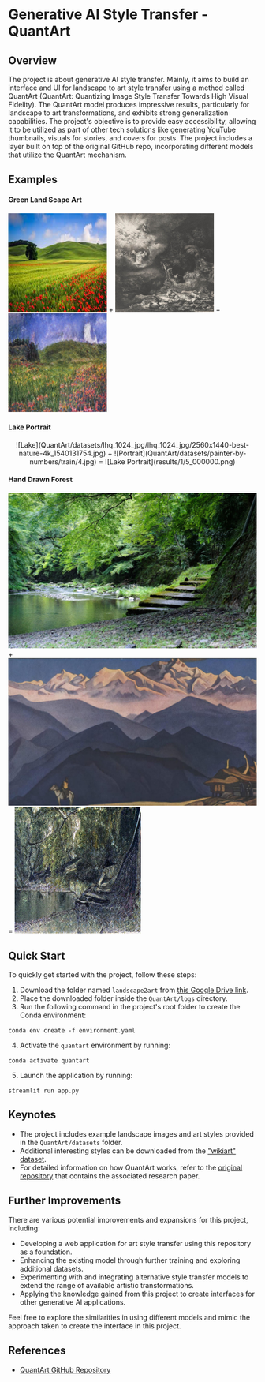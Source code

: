 
# Generative AI Style Transfer - QuantArt

## Overview
The project is about generative AI style transfer. Mainly, it aims to build an interface and UI for landscape to art style transfer using a method called QuantArt (QuantArt: Quantizing Image Style Transfer Towards High Visual Fidelity). The QuantArt model produces impressive results, particularly for landscape to art transformations, and exhibits strong generalization capabilities. The project's objective is to provide easy accessibility, allowing it to be utilized as part of other tech solutions like generating YouTube thumbnails, visuals for stories, and covers for posts. The project includes a layer built on top of the original GitHub repo, incorporating different models that utilize the QuantArt mechanism.

## Examples
#### Green Land Scape Art
<img src="QuantArt/datasets/lhq_1024_jpg/lhq_1024_jpg/download.jpg" alt="Original Green land" width="200" height="200"/> + <img src="QuantArt/datasets/painter-by-numbers/train/1.jpg" alt="Art Style" width="200" height="200"/> = <img src="results/0/0_000000.png" alt="Green Land Scape Art" width="200" height="200"/>


#### Lake Portrait
<p align="center">
![Lake](QuantArt/datasets/lhq_1024_jpg/lhq_1024_jpg/2560x1440-best-nature-4k_1540131754.jpg) + ![Portrait](QuantArt/datasets/painter-by-numbers/train/4.jpg) = ![Lake Portrait](results/1/5_000000.png)
</p>

#### Hand Drawn Forest
![Forest](QuantArt/datasets/lhq_1024_jpg/lhq_1024_jpg/desktop-1440x900.jpg) + ![Hand Drawn Art](QuantArt/datasets/painter-by-numbers/train/5.jpg) = ![Hand Drawn Forest](results/2/7_000000.png)

## Quick Start
To quickly get started with the project, follow these steps:

1. Download the folder named `landscape2art` from [this Google Drive link](https://drive.google.com/drive/folders/1zuz9CmgpB7JsEx-Y5H0K0u3D95C6g4MU).
2. Place the downloaded folder inside the `QuantArt/logs` directory.
3. Run the following command in the project's root folder to create the Conda environment:
```shell
conda env create -f environment.yaml
```
4. Activate the `quantart` environment by running:
```shell
conda activate quantart
```
5. Launch the application by running:
```shell
streamlit run app.py
```

## Keynotes
- The project includes example landscape images and art styles provided in the `QuantArt/datasets` folder.
- Additional interesting styles can be downloaded from the ["wikiart" dataset](https://www.kaggle.com/competitions/painter-by-numbers/data).
- For detailed information on how QuantArt works, refer to the [original repository](https://github.com/siyuhuang/QuantArt/tree/main) that contains the associated research paper.

## Further Improvements
There are various potential improvements and expansions for this project, including:

- Developing a web application for art style transfer using this repository as a foundation.
- Enhancing the existing model through further training and exploring additional datasets.
- Experimenting with and integrating alternative style transfer models to extend the range of available artistic transformations.
- Applying the knowledge gained from this project to create interfaces for other generative AI applications.

Feel free to explore the similarities in using different models and mimic the approach taken to create the interface in this project.

## References
- [QuantArt GitHub Repository](https://github.com/siyuhuang/QuantArt/tree/main)

